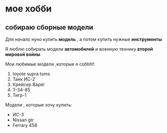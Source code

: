 # мое хобби 

## собираю сборные модели 

Для начало нуно купить **модель** , а потом купить нужные **инструменты**

Я люблю собирать модели **автомобилей** и военную  технику **второй мировой войны**

Мои любимые модели ,которые я собbhf:

1. toyote supra toms
2. Танк ИС-2
3. Крейсер Варяг
4. Т-34-85
5. Тигр-1

Модели , которые хочу купить:

* ИС-3
* Nissan gtr
* Ferrary 458
   

